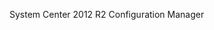 <Token xmlns:xlink="http://www.w3.org/1999/xlink">System Center 2012 R2 Configuration Manager</Token>